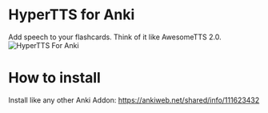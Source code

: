 # HyperTTS for Anki
Add speech to your flashcards. Think of it like AwesomeTTS 2.0.
![HyperTTS For Anki](https://graphics.anki.study/HyperTTS_ankiweb_graphic_1_revA.jpg)
# How to install
Install like any other Anki Addon: https://ankiweb.net/shared/info/111623432
